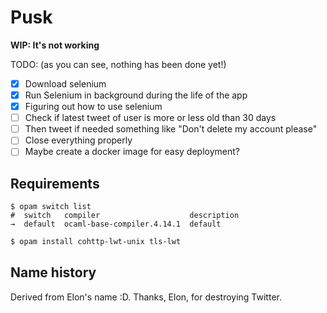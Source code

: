# Pusk

**WIP: It's not working**

TODO: (as you can see, nothing has been done yet!)

- [x] Download selenium
- [x] Run Selenium in background during the life of the app
- [x] Figuring out how to use selenium
- [ ] Check if latest tweet of user is more or less old than 30 days
- [ ] Then tweet if needed something like "Don't delete my account please"
- [ ] Close everything properly
- [ ] Maybe create a docker image for easy deployment?

## Requirements

```opam
$ opam switch list
#  switch   compiler                    description
→  default  ocaml-base-compiler.4.14.1  default
```

```sh
$ opam install cohttp-lwt-unix tls-lwt
```

## Name history

Derived from Elon's name :D. Thanks, Elon, for destroying Twitter.
